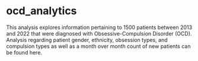 # ocd_analytics
This analysis explores information pertaining to 1500 patients between 2013 and 2022 that were diagnosed with Obsessive-Compulsion Disorder (OCD). Analysis regarding patient gender, ethnicity, obsession types, and compulsion types as well as a month over month count of new patients can be found here.
